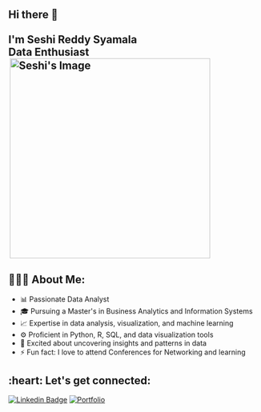 <div style="display: flex; align-items: center;">
  <div>
    <h2 align="left">
      <abc>
        Hi there 👋<br>
        <br>
        I'm Seshi Reddy Syamala<br>
        Data Enthusiast<br>
          <div>
  <img src="https://github.com/Seshireddysyamala/Seshireddysyamala/images/data.jpg" alt="Seshi's Image" width="400" align = "right">
  </div>
      </abc>
    </h2>
  </div>

</div>

<h2 align="left">👨🏻‍💻 About Me:</h2>

- :bar_chart: Passionate Data Analyst
- :mortar_board: Pursuing a Master's in Business Analytics and Information Systems
- :chart_with_upwards_trend: Expertise in data analysis, visualization, and machine learning
- :gear: Proficient in Python, R, SQL, and data visualization tools
- :rocket: Excited about uncovering insights and patterns in data
- :zap: Fun fact: I love to attend Conferences for Networking and learning<br>

<h2 align="left">:heart: Let's get connected:</h2>

[![Linkedin Badge](https://img.shields.io/badge/-Seshi-blue?style=for-the-badge&logo=Linkedin&logoColor=white&link=https://www.linkedin.com/in/ys96/)](https://www.linkedin.com/in/seshi-reddy-syamala/)
[![Portfolio](https://img.shields.io/badge/Portfolio-brightgreen?style=for-the-badge&logo=github&logoColor=white)]()

<!--
**Seshireddysyamala/Seshireddysyamala** is a ✨ _special_ ✨ repository because its `README.md` (this file) appears on your GitHub profile.

Here are some ideas to get you started:

- 🔭 I’m currently working on ...
- 🌱 I’m currently learning ...
- 👯 I’m looking to collaborate on ...
- 🤔 I’m looking for help with ...
- 💬 Ask me about ...
- 📫 How to reach me: ...
- 😄 Pronouns: ...
- ⚡ Fun fact: ...
-->
